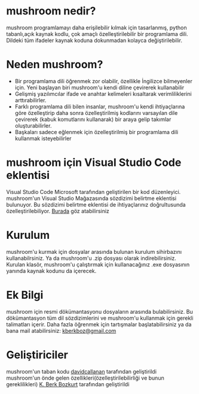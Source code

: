 # mushroom nedir?
mushroom programlamayı daha erişilebilir kılmak için tasarlanmış, python tabanlı,açık kaynak kodlu, çok amaçlı özelleştirilebilir bir programlama dili. Dildeki tüm ifadeler kaynak koduna dokunmadan kolayca değiştirilebilir. 
# Neden mushroom?
* Bir programlama dili öğrenmek zor olabilir, özellikle İngilizce bilmeyenler için. Yeni başlayan biri mushroom'u kendi diline çevirerek kullanabilir
* Gelişmiş yazılımcılar ifade ve anahtar kelimeleri kısaltarak verimliliklerini arttırabilirler. 
* Farklı programlama dili bilen insanlar, mushroom'u kendi ihtiyaçlarına göre özelleştirip daha sonra özelleştirilmiş kodlarını varsayılan dile çevirerek (kabuk komutlarını kullanarak) bir araya gelip takımlar oluşturabilirler. 
* Başkaları sadece eğlenmek için özelleştirilmiş bir programlama dili kullanmak isteyebilirler
# mushroom için Visual Studio Code eklentisi
Visual Studio Code Microsoft tarafından geliştirilen bir kod düzenleyici. mushroom'un Visual Studio Mağazasında sözdizimi belirtme eklentisi bulunuyor. Bu sözdizimi belirtme eklentisi de ihtiyaçlarınız doğrultusunda özelleştirilebiliyor. [Burada](https://marketplace.visualstudio.com/items?itemName=k-berkboz.mushroom) göz atabilirsiniz
# Kurulum
mushroom'u kurmak için dosyalar arasında bulunan kurulum sihirbazını kullanabilrsiniz. Ya da mushroom'u .zip dosyası olarak indirebilirsiniz. Kurulan klasör, mushroom'u çalıştırmak için kullanacağınız .exe dosyasının yanında kaynak kodunu da içerecek. 
# Ek Bilgi
mushroom için resmi dökümantasyonu dosyaların arasında bulabilirsiniz. Bu dökümantasyon tüm dil sözdizimlerini ve mushroom'u kullanmak için gerekli talimatları içerir. Daha fazla öğrenmek için tartışmalar başlatabilirsiniz ya da bana mail atabilirsiniz: kberkboz@gmail.com
# Geliştiriciler
mushroom'un taban kodu [davidcallanan](https://github.com/davidcallanan) tarafından geliştirildi<br>
mushroom'un önde gelen özellikleri(özelleştirilebilirliği ve bunun gereklilikleri) [K. Berk Bozkurt](https://github.com/kberkboz) tarafından geliştirildi
